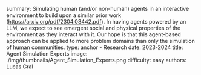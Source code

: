 summary: Simulating human (and/or non-human) agents in an interactive environment to build upon a similar prior work (https://arxiv.org/pdf/2304.03442.pdf). In having agents powered by an LLM, we expect to see emergent social and physical properties of the environment as they interact with it. Our hope is that this agent-based approach can be applied to more problem domains than only the simulation of human communities.
type: anchor - Research
date: 2023-2024
title: Agent Simulation Experts
image: ./img/thumbnails/Agent_Simulation_Experts.png
difficulty: easy
authors: Lucas Gral
